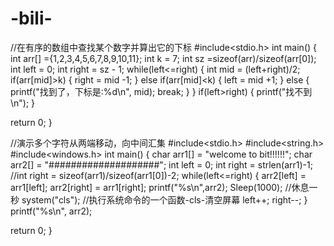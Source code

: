 # -bili-
//在有序的数组中查找某个数字并算出它的下标
#include<stdio.h>
int main()
{ 
  int arr[] ={1,2,3,4,5,6,7,8,9,10,11};
  int k = 7;
  int sz =sizeof(arr)/sizeof(arr[0]);
  int left = 0;
  int right = sz - 1;
  while(left<=right)
  {
    int mid = (left+right)/2;
    if(arr[mid]>k)
    {
     right = mid -1;
     }
     else if(arr[mid]<k)
     {
       left = mid +1;
     }
     else
     {
       printf("找到了，下标是:%d\n", mid);
       break;
     }
 }
 if(left>right)
 {
   printf("找不到\n");
 }

return 0;
}


//演示多个字符从两端移动，向中间汇集
#include<stdio.h>
#include<string.h>
#include<windows.h>
int main()
{
  char arr1[] = "welcome to bit!!!!!!";
  char arr2[] = "####################";
  int left = 0;
  int right = strlen(arr1)-1;
  //int right = sizeof(arr1)/sizeof(arr1[0])-2;
  while(left<=right)
{
  arr2[left] = arr1[left];
  arr2[right] = arr1[right];
  printf("%s\n",arr2);
  Sleep(1000);
  //休息一秒
  system("cls");
  //执行系统命令的一个函数-cls-清空屏幕
  left++;
  right--;
}
printf("%s\n", arr2);

  return 0;
}  




















































